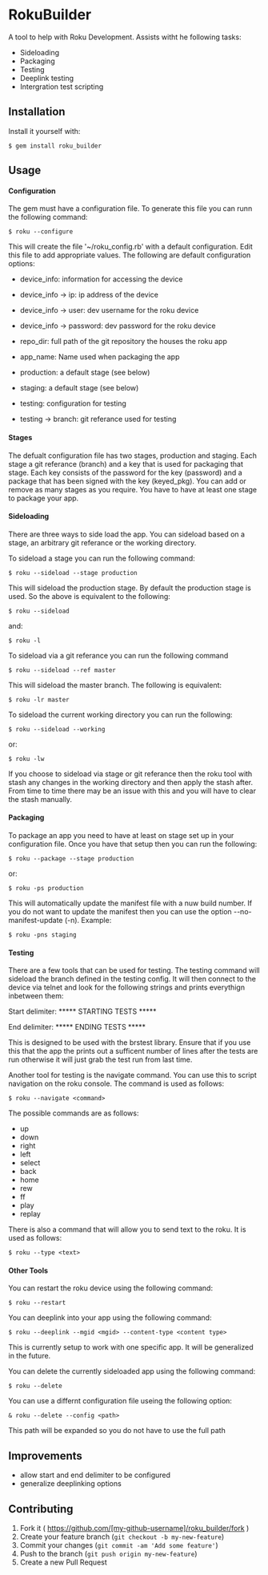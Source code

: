 # RokuBuilder

A tool to help with Roku Development. Assists witht he following tasks:

 * Sideloading
 * Packaging
 * Testing
  * Deeplink testing
  * Intergration test scripting


## Installation

Install it yourself with:

    $ gem install roku_builder

## Usage

#### Configuration

The gem must have a configuration file. To generate this file you can runn the
following command:

    $ roku --configure

This will create the file '~/roku_config.rb' with a default configuration.
Edit this file to add appropriate values. The following are default
configuration options:

 * device_info: information for accessing the device
 * device_info -> ip: ip address of the device
 * device_info -> user: dev username for the roku device
 * device_info -> password: dev password for the roku device

 * repo_dir: full path of the git repository the houses the roku app
 * app_name: Name used when packaging the app
 * production: a default stage (see below)
 * staging: a default stage (see below)
 * testing: configuration for testing
 * testing -> branch: git referance used for testing

#### Stages

The defualt configuration file has two stages, production and staging. Each
stage a git referance (branch) and a key that is used for packaging that stage.
Each key consists of the password for the key (password) and a package that has
been signed with the key (keyed_pkg). You can add or remove as many stages as
you require. You have to have at least one stage to package your app.

#### Sideloading

There are three ways to side load the app. You can sideload based on a stage,
an arbitrary git referance or the working directory.

To sideload a stage you can run the following command:

    $ roku --sideload --stage production

This will sideload the production stage. By default the production stage is
used. So the above is equivalent to the following:

    $ roku --sideload

and:

    $ roku -l

To sideload via a git referance you can run the following command

    $ roku --sideload --ref master

This will sideload the master branch. The following is equivalent:

    $ roku -lr master

To sideload the current working directory you can run the following:

    $ roku --sideload --working

or:

    $ roku -lw

If you choose to sideload via stage or git referance then the roku tool with
stash any changes in the working directory and then apply the stash after. From
time to time there may be an issue with this and you will have to clear the
stash manually.

#### Packaging

To package an app you need to have at least on stage set up in your
configuration file. Once you have that setup then you can run the following:

    $ roku --package --stage production

or:

    $ roku -ps production

This will automatically update the manifest file with a nuw build number. If
you do not want to update the manifest then you can use the option
--no-manifest-update (-n). Example:

    $ roku -pns staging

#### Testing

There are a few tools that can be used for testing. The testing command will
sideload the branch defined in the testing config. It will then connect to the
device via telnet and look for the following strings and prints everythign
inbetween them:

Start delimiter: \*\*\*\*\* STARTING TESTS \*\*\*\*\*

End delimiter: \*\*\*\*\* ENDING TESTS \*\*\*\*\*

This is designed to be used with the brstest library. Ensure that if you use
this that the app the prints out a sufficent number of lines after the tests
are run otherwise it will just grab the test run from last time.

Another tool for testing is the navigate command. You can use this to script
navigation on the roku console. The command is used as follows:

    $ roku --navigate <command>

The possible commands are as follows:

 * up
 * down
 * right
 * left
 * select
 * back
 * home
 * rew
 * ff
 * play
 * replay

There is also a command that will allow you to send text to the roku. It is
used as follows:

    $ roku --type <text>
    
#### Other Tools

You can restart the roku device using the following command:

    $ roku --restart
    
You can deeplink into your app using the following command:

    $ roku --deeplink --mgid <mgid> --content-type <content type>
    
This is currently setup to work with one specific app. It will be generalized
in the future.

You can delete the currently sideloaded app using the following command:

    $ roku --delete
    
You can use a differnt configuration file useing the following option:

    & roku --delete --config <path>

This path will be expanded so you do not have to use the full path

## Improvements

 * allow start and end delimiter to be configured
 * generalize deeplinking options

## Contributing

1. Fork it ( https://github.com/[my-github-username]/roku_builder/fork )
2. Create your feature branch (`git checkout -b my-new-feature`)
3. Commit your changes (`git commit -am 'Add some feature'`)
4. Push to the branch (`git push origin my-new-feature`)
5. Create a new Pull Request
